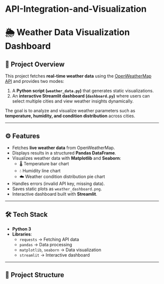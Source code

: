 # API-Integration-and-Visualization

# 🌦️ Weather Data Visualization Dashboard  

## 📌 Project Overview  
This project fetches **real-time weather data** using the [OpenWeatherMap API](https://openweathermap.org/) and provides two modes:  
1. A **Python script (`weather_data.py`)** that generates static visualizations.  
2. An **interactive Streamlit dashboard (`dashboard.py`)** where users can select multiple cities and view weather insights dynamically.  

The goal is to analyze and visualize weather parameters such as **temperature, humidity, and condition distribution** across cities.  

---

## ⚙️ Features  
- Fetches **live weather data** from OpenWeatherMap.  
- Displays results in a structured **Pandas DataFrame**.  
- Visualizes weather data with **Matplotlib** and **Seaborn**:  
  - 🌡️ Temperature bar chart  
  - 💧 Humidity line chart  
  - ☁️ Weather condition distribution pie chart  
- Handles errors (invalid API key, missing data).  
- Saves static plots as `weather_dashboard.png`.  
- Interactive dashboard built with **Streamlit**.  

---

## 🛠️ Tech Stack  
- **Python 3**  
- **Libraries**:  
  - `requests` → Fetching API data  
  - `pandas` → Data processing  
  - `matplotlib`, `seaborn` → Data visualization  
  - `streamlit` → Interactive dashboard  

---

## 📂 Project Structure  
